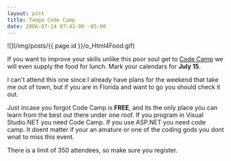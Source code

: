 ```yaml
---
layout: post
title: Tampa Code Camp
date: 2006-07-14 07:41:00 -05:00
---
```


![](/img/posts/{{ page.id }}/o_Html4Food.gif) 


If you want to improve your skills unlike this poor soul get to [Code Camp](http://www.tampacodecamp.com/) we will even supply the food for lunch. Mark your calendars for **July 15**. 


I can't attend this one since I already have plans for the weekend that take me out of town, but if you are in Florida and want to go you should check it out.

Just incase you forgot Code Camp is **FREE**, and its the only place you can learn from the best out there under one roof. If you program in Visual Studio.NET you need Code Camp. If you use ASP.NET you need code camp. It doent matter if your an amature or one of the coding gods you dont wnat to miss this event.

There is a limit of 350 attendees, so make sure you register.
